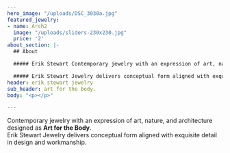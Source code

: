 ```yaml
---
hero_image: "/uploads/DSC_3030a.jpg"
featured_jewelry:
- name: Arch2
  image: "/uploads/sliders-230x230.jpg"
  price: '2'
about_section: |-
  ## About

  ##### Erik Stewart Contemporary jewelry with an expression of art, nature, and architecture designed as Art for the Body.

  ##### Erik Stewart Jewelry delivers conceptual form aligned with exquisite detail in design and workmanship.
header: erik stewart jewelry
sub_header: art for the body.
body: "<p></p>"

---
```

Contemporary jewelry with an expression of art, nature, and architecture designed as **Art for the Body**.  
Erik Stewart Jewelry delivers conceptual form aligned with exquisite detail in design and workmanship.